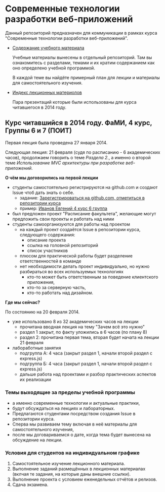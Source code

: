 # Современные технологии разработки веб-приложений

Данный репозиторий предназначен для коммуникации в рамках курса "Современные технологии разработки веб-приложений".

*   [Содержание учебного материала](https://github.com/grsu/web-dev-uch-docs/blob/master/README.md)

    Учебные материалы вынесены в отдельный репозиторий. Там вы ознакомитесь с
    разделами, темами и их кратим содержанием как оно определено учебной
    программой.
    
    В каждой теме вы найдёте примерный план для лекции и материалы для самостоятельного изучения.

*   [Индекс лекционных материолов](http://grsu.github.io/web-dev/)

    Пара презентаций которые были использованы для курса читавшегося в 2014 году.

## Курс читавшийся в 2014 году. ФаМИ, 4 курс, Группы 6 и 7 (ПОИТ)

Первая лекция была проведена 27 января 2014.

Следующая лекция: 21 февраля (судя по расписанию - 6 академических часов), продолжаем говорить о теме _Раздела 2._, а
именно о второй теме _Использование MVC архитектуры при разработке веб-приложений._

**О чём мы договорились на первой лекции**

* студенты самостоятельно регистрируются на github.com и создают Issue чтоб дать знать о себе.
    * задание: [Зарегистрироваться на github.com, отметиться в репозитории курса](https://github.com/grsu/web-dev/issues/3)
    * пример: [Иванов Евгений 4 курс 6 группа](https://github.com/grsu/web-dev/issues/1)
* был предложен проект "Расписание факультета", желающие могут предложить свои проекты и работать над ними
* студенты самоорганизуются для работы над проектом
    * на каждый проект создаётся Issue в репозитории курса, следующего содержания:
        * описание проекта
        * ссылка на головной репозиторий
        * список участников
    * плюсом для практической работы будет разделение ответственностей в команде
    * нет необходимости делать проект индивидуально, но нужно разбираться во всех используемых технологиях
        * кто-то может быть ответственным за поведение клиентского приложения,
        * кто-то за серверную часть,
        * кто-то работать над дизайном.

**Где мы сейчас?**

По состоянию на 20 февраля 2014.

* уже использовано 8 из 32 академических часов на лекции
    * прочитана вводная лекция на тему "Зачем всё это нужно"
    * раздел 1 закрыт, по факту уложились в 6 часов (по плану 8)
    * раздел 2: прочитана первая тема, вторая будет начата на лекции 21 февраля
* лабоработные занятия
    * подгруппа А: 4 часа (закрыт раздел 1, начали второй раздел с express.js)
    * подгруппа Б: 4 часа (закрыт раздел 1, начали второй раздел с express.js)
    * дальше работа над проектами и разбор практических аспектов их реализации

### Темы выходящие за пределы учебной программы

* а именно современные технологии и актуальные практики,
* будут обсуждаться на лекциях и лабораторных.
* Предлагаются студентами посредством создания Issue в репозитории курса.
* Сперва мы развиваем тему включая в неё материалы для самостоятельного изучения,
* после мы договариваемся о дате, когда тема будет вынесена на обсуждение на лекции.

### Условия для студентов на индивидуальном графике

1. Самостоятельное изучение лекционного материала.
2. Выполнение заданий размещённых в лекционных материалах (вклчая те задания, на которые даны внешние ссылки).
3. Выполнение проекта с условием еженедельных отчётов и релизов.
4. Сдача экзамена.
